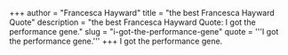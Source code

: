 +++
author = "Francesca Hayward"
title = "the best Francesca Hayward Quote"
description = "the best Francesca Hayward Quote: I got the performance gene."
slug = "i-got-the-performance-gene"
quote = '''I got the performance gene.'''
+++
I got the performance gene.
